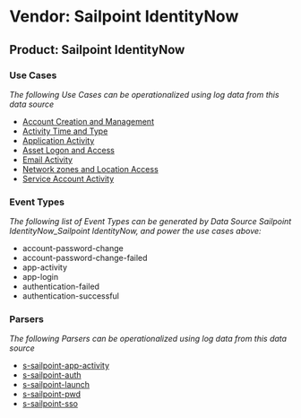 Vendor: Sailpoint IdentityNow
=============================
Product: Sailpoint IdentityNow
------------------------------

### Use Cases

_The following Use Cases can be operationalized using log data from this data source_

* [Account Creation and Management](usecase_account_creation_and_management.md)
* [Activity Time  and Type](usecase_activity_time__and_type.md)
* [Application Activity](usecase_application_activity.md)
* [Asset Logon and Access](usecase_asset_logon_and_access.md)
* [Email Activity](usecase_email_activity.md)
* [Network zones and Location Access](usecase_network_zones_and_location_access.md)
* [Service Account Activity](usecase_service_account_activity.md)


### Event Types

_The following list of Event Types can be generated by Data Source Sailpoint IdentityNow_Sailpoint IdentityNow, and power the use cases above:_

- account-password-change
- account-password-change-failed
- app-activity
- app-login
- authentication-failed
- authentication-successful


### Parsers

_The following Parsers can be operationalized using log data from this data source_

* [s-sailpoint-app-activity](parserContent_s-sailpoint-app-activity.md)
* [s-sailpoint-auth](parserContent_s-sailpoint-auth.md)
* [s-sailpoint-launch](parserContent_s-sailpoint-launch.md)
* [s-sailpoint-pwd](parserContent_s-sailpoint-pwd.md)
* [s-sailpoint-sso](parserContent_s-sailpoint-sso.md)
